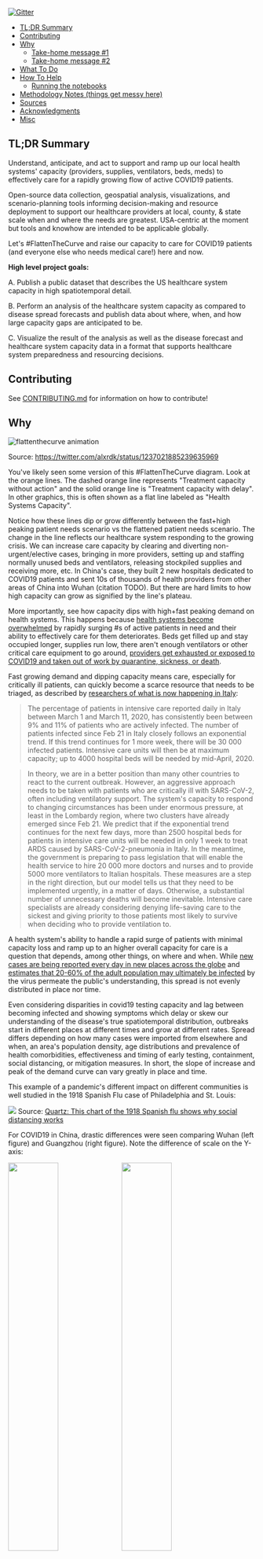 [![Gitter](https://badges.gitter.im/covid19-healthsystemcapacity/community.svg)](https://gitter.im/covid19-healthsystemcapacity/community?utm_source=badge&utm_medium=badge&utm_campaign=pr-badge)

- [TL;DR Summary](#tldr-summary)
- [Contributing](#contributing)
- [Why](#why)
  - [Take-home message #1](#take-home-message-1)
  - [Take-home message #2](#take-home-message-2)
- [What To Do](#what-to-do)
- [How To Help](#how-to-help)
  - [Running the notebooks](#running-the-notebooks)
- [Methodology Notes (things get messy here)](#methodology-notes-things-get-messy-here)
- [Sources](#sources)
- [Acknowledgments](#acknowledgments)
- [Misc](#misc)

## TL;DR Summary

Understand, anticipate, and act to support and ramp up our local health systems' capacity (providers, supplies, ventilators, beds, meds) to effectively care for a rapidly growing flow of active COVID19 patients.

Open-source data collection, geospatial analysis, visualizations, and scenario-planning tools informing decision-making and resource deployment to support our healthcare providers at local, county, & state scale when and where the needs are greatest. USA-centric at the moment but tools and knowhow are intended to be applicable globally.

Let's #FlattenTheCurve and raise our capacity to care for COVID19 patients (and everyone else who needs medical care!) here and now.

**High level project goals:**

A. Publish a public dataset that describes the US healthcare system capacity in high spatiotemporal detail.

B. Perform an analysis of the healthcare system capacity as compared to disease spread forecasts and publish data about where, when, and how large capacity gaps are anticipated to be.

C. Visualize the result of the analysis as well as the disease forecast and healthcare system capacity data in a format that supports healthcare system preparedness and resourcing decisions.

## Contributing

See [CONTRIBUTING.md](CONTRIBUTING.md) for information on how to contribute!

## Why

![flattenthecurve animation](https://media.giphy.com/media/dWCcpgCRiOHk5B8znA/giphy.gif)

Source: https://twitter.com/alxrdk/status/1237021885239635969

You've likely seen some version of this #FlattenTheCurve diagram. Look at the orange lines. The dashed orange line represents "Treatment capacity without action" and the solid orange line is "Treatment capacity with delay". In other graphics, this is often shown as a flat line labeled as "Health Systems Capacity".

Notice how these lines dip or grow differently between the fast+high peaking patient needs scenario vs the flattened patient needs scenario. The change in the line reflects our healthcare system responding to the growing crisis. We can increase care capacity by clearing and diverting non-urgent/elective cases, bringing in more providers, setting up and staffing normally unused beds and ventilators, releasing stockpiled supplies and receiving more, etc. In China's case, they built 2 new hospitals dedicated to COVID19 patients and sent 10s of thousands of health providers from other areas of China into Wuhan (citation TODO). But there are hard limits to how high capacity can grow as signified by the line's plateau.

More importantly, see how capacity dips with high+fast peaking demand on health systems. This happens because [health systems become overwhelmed](https://www.theatlantic.com/ideas/archive/2020/03/who-gets-hospital-bed/607807/) by rapidly surging #s of active patients in need and their ability to effectively care for them deteriorates. Beds get filled up and stay occupied longer, supplies run low, there aren't enough ventilators or other critical care equipment to go around, [providers get exhausted or exposed to COVID19 and taken out of work by quarantine, sickness, or death](https://www.businessinsider.com/healthcare-workers-getting-coronavirus-500-infected-2020-2).

Fast growing demand and dipping capacity means care, especially for critically ill patients, can quickly become a scarce resource that needs to be triaged, as described by [researchers of what is now happening in Italy](<https://www.thelancet.com/journals/lancet/article/PIIS0140-6736(20)30627-9/fulltext>):

> The percentage of patients in intensive care reported daily in Italy between March 1 and March 11, 2020, has consistently been between 9% and 11% of patients who are actively infected. The number of patients infected since Feb 21 in Italy closely follows an exponential trend. If this trend continues for 1 more week, there will be 30 000 infected patients. Intensive care units will then be at maximum capacity; up to 4000 hospital beds will be needed by mid-April, 2020.

> In theory, we are in a better position than many other countries to react to the current outbreak. However, an aggressive approach needs to be taken with patients who are critically ill with SARS-CoV-2, often including ventilatory support. The system's capacity to respond to changing circumstances has been under enormous pressure, at least in the Lombardy region, where two clusters have already emerged since Feb 21. We predict that if the exponential trend continues for the next few days, more than 2500 hospital beds for patients in intensive care units will be needed in only 1 week to treat ARDS caused by SARS-CoV-2-pneumonia in Italy. In the meantime, the government is preparing to pass legislation that will enable the health service to hire 20 000 more doctors and nurses and to provide 5000 more ventilators to Italian hospitals. These measures are a step in the right direction, but our model tells us that they need to be implemented urgently, in a matter of days. Otherwise, a substantial number of unnecessary deaths will become inevitable. Intensive care specialists are already considering denying life-saving care to the sickest and giving priority to those patients most likely to survive when deciding who to provide ventilation to.

A health system's ability to handle a rapid surge of patients with minimal capacity loss and ramp up to an higher overall capacity for care is a question that depends, among other things, on where and when. While [new cases are being reported every day in new places across the globe](https://www.arcgis.com/apps/opsdashboard/index.html#/bda7594740fd40299423467b48e9ecf6) and [estimates that 20-60% of the adult population may ultimately be infected](https://news.harvard.edu/gazette/story/2020/03/hundreds-of-u-s-coronavirus-cases-may-have-slipped-through-screenings/) by the virus permeate the public's understanding, this spread is not evenly distributed in place nor time.

Even considering disparities in covid19 testing capacity and lag between becoming infected and showing symptoms which delay or skew our understanding of the disease's true spatiotemporal distribution, outbreaks start in different places at different times and grow at different rates. Spread differs depending on how many cases were imported from elsewhere and when, an area's population density, age distributions and prevalence of health comorbidities, effectiveness and timing of early testing, containment, social distancing, or mitigation measures. In short, the slope of increase and peak of the demand curve can vary greatly in place and time.

This example of a pandemic's different impact on different communities is well studied in the 1918 Spanish Flu case of Philadelphia and St. Louis:

![](https://cms.qz.com/wp-content/uploads/2020/03/image.png?w=1240&h=778&crop=1&strip=all&quality=75)
Source: [Quartz: This chart of the 1918 Spanish flu shows why social distancing works](https://qz.com/1816060/a-chart-of-the-1918-spanish-flu-shows-why-social-distancing-works/)

For COVID19 in China, drastic differences were seen comparing Wuhan (left figure) and Guangzhou (right figure). Note the difference of scale on the Y-axis:

<div float="left">
  <img src="https://pbs.twimg.com/media/ESv2FbsXgAE6cH_.jpg" width="45%"/>
  <img src="https://pbs.twimg.com/media/ESv2ifqWkAUDe6N.jpg" width="45%" /> 
</div>

- Explanatory twitter thread: https://threadreaderapp.com/thread/1237347774951305216.html
- Paper: https://dash.harvard.edu/handle/1/42599304
- Data: https://github.com/c2-d2/COVID-19-wuhan-guangzhou-data

### Take-home message #1

Social distancing works and is among the best practices we have on hand to slow the case growth rate, lower the peak demand, and flatten the curve so that our health systems have enough time to ramp up and the volume of cases doesn't exceed their capacity to provide effective care. Know what to do and do your part to protect yourself and your community with these resources:

- [Flatten The Curve](https://www.flattenthecurve.com/)
- [CDC: How To Prepare and Take Action](https://www.cdc.gov/coronavirus/2019-ncov/community/index.html)

### Take-home message #2

Our health system capacity is at great risk of being saturated or overwhelmed. If you look again at the above figure for Wuhan at their peak of active severely ill and critically ill cases, the # of critically ill (patients who require ICU-level care) per capita hits the US' number of ICU beds per capita.

**In other words, if the USA on average has a similar experience as Wuhan, we would completely fill all of our ICUs with COVID19 patients.** Note that our ICUs typically operate at around 70% occupancy (or higher in a particularly bad flu season) which means everyone else who typically needs to be in ICU may be displaced, critically ill COVID patients may not get an ICU bed or level of care, or both. The USA is very much on the COVID case growth trajectory of [Italy who is facing not a wave, but a tsunami of patients](https://www.pbs.org/newshour/health/not-a-wave-a-tsunami-italy-hospitals-at-virus-limit).

![](./figs/ft_countries_casecurve_comparison.png)
Source: [Financial Times](https://www.ft.com/content/a26fbf7e-48f8-11ea-aeb3-955839e06441)

How prepared are our health systems? How do we prepare?

[One set of recommendations circulated widely](http://www.centerforhealthsecurity.org/cbn/2020/cbnreport-02272020.html) give these priorities for hospital preparedness:

> Individual hospitals and groups of hospitals involved in regional coordination of pandemic preparedness should focus their initial preparedness efforts in the following priority areas:
>
> 1. Comprehensive and realistic planning based on actual CDC FluSurge projections in each hospital, and collaborative planning among all hospitals in a region (eg, healthcare coalitions).
> 2. Limiting the nosocomial spread of the virus to (1) protect the healthcare workers and, thus, maintain a hospital workforce; (2) prevent the hospital from being a disease amplifier; and (3) protect the non–COVID-19 patients from infection, so as to maintain the ability to provide essential non–COVID-19 health care.
> 3. Maintaining, augmenting, and stretching the hospital workforce.
> 4. Allocating limited healthcare resources in a rational, ethical, and organized way so as to do the greatest good for the greatest number.

Further down under "Specific Priority Action Items To Be Taken", we see clear opportunities to support the ability of health systems to dramatically ramp up capacity guided by better data and local/regional coordination:

> - Participate in a local healthcare coalition, which includes neighboring hospitals, local public health agencies, and emergency management. Members of multi-hospital health systems should integrate system-wide planning with local planning with other local hospitals.
> - We do not yet have modeling tools or planning assumptions for COVID-19. CDC has developed [FluSurge 2.0](https://www.cdc.gov/flu/pandemic-resources/tools/flusurge.htm), which can be used in conjunction with HHS planning assumptions to guide planning for both a moderate and severe pandemic.3 Note that the default assumptions in FluSurge are based on a 1968-like pandemic. To model a severe pandemic, FluSurge allows the assumed number of hospitalizations to be modified to correspond to the HHS planning assumptions for a severe pandemic.
> - Be able to make 30% of licensed bed capacity available for COVID-19 patients on 1 week’s notice. About 10-20% of a hospital’s bed capacity can be mobilized within a few hours by expediting discharges, using discharge holding areas, converting single rooms to double rooms, and opening closed areas, if staffing is available. Another 10% can be obtained within a few days by converting flat spaces, such as lobbies, waiting areas, and classrooms.4
> - Collaborate in regional plans to be able to make at least 200% of licensed bed capacity in the region available for COVID-19 patients on 2 weeks’ notice.

More:

- [What does the coronavirus mean for the U.S. health care system? Some simple math offers alarming answers](https://www.statnews.com/2020/03/10/simple-math-alarming-answers-covid-19/)
- [Here’s the Biggest Thing to Worry About With Coronavirus](https://www.nytimes.com/2020/03/12/upshot/coronavirus-biggest-worry-hospital-capacity.html)
- [U.S. Hospitals Prepare for Coronavirus, With the Worst Still to Come](https://www.nytimes.com/2020/03/12/us/hospitals-coronavirus.html)

What does peak case load (demand) and health system capacity (supply) look like on a more granular spatial level?

In the same study above, researchers estimate the number of critically ill patients at Wuhan-like COVID19 peak demand in the USA population of different cities accounting for differences in local patient demographics (how many are 65+ in age or how many have hypertension):

![paper fig3](./figs/icu_demand_paper_fig3.png)

The paper cites the US national average for ICU beds as 2.80 per 10,000 adults (15+) and the % of empty beds being 31.8%. With these high-level numbers in mind, our health system capacity - particularly critical care/ICU with an assumption that 100% of capacity is made available for COVID19 patients - will be strained close to or past its max in every city shown in figure 3.

What is the actual critical care capacity in each city or region? How much is capacity ramping in preparation health system by health system? How much past 100% capacity will the demand be? When and how quickly will this happen in different areas? How do we minimize this gap as much and as proactively as possible?

Getting closer to these answers relies on knowing more granularly in time and place the health system capacity of a city, county, state, and region. We could use inpatient and ICU bed availability as rough proxies to provide decisionmakers with more concrete, actionable awareness of current and foreseeable gaps between demand and supply. What is the capacity gap currently in a particular location and how might it grow or shrink over time under different scenarios of mitigating disease spread (lowering demand) and deploying limited healthcare resources (raising supply).

Finding out, anticipating, and addressing this healthcare systems capacity gap is what this project is about. We need to:

1. know the baseline capacity of healthcare systems to enough granularity for localized decisionmaking at the city, county, and state levels.
2. map how capacity responds in place and time to the anticipated spatiotemporal distribution of COVID19 spread
3. assess our potential and progress in ramping up capacity where needed
4. identify where and how care gaps remain as proactively as possible
5. prioritize deployment of more resources to where it needs to be the most to relieve overstrained health systems and minimize deterioration of care for patients.

Help us get going. There's no more time to wait.

## What To Do

1. Know the baseline capacity of healthcare systems to enough granularity for localized decisionmaking at the city, county, and state levels:

   1.1: Amass healthcare facilities, beds, care utilization, provider data from national, state, county data sources:

   - National (CMS HCRIS cost reporting data):
     - https://www.cms.gov/files/document/2018-mdcr-providers-4.pdf
     - https://www.cms.gov/research-statistics-data-systems/provider-services-current-files/2019-pos-file
     - https://www.resdac.org/articles/medicare-cost-report-data-structure
   - NY:
     - https://health.data.ny.gov/Health/Health-Facility-Map/875v-tpc8
     - https://health.data.ny.gov/Health/Adult-Care-Facility-Directory/wssx-idhx
     - https://health.data.ny.gov/Health/Health-Facility-Certification-Information/2g9y-7kqm
   - CA:
     - https://healthdata.gov/dataset/licensed-and-certified-healthcare-facility-bed-types-and-counts
   - NJ:
     - https://www.nj.gov/cgi-bin/dhss/healthfacilities/hospitaldisplay.pl?id=10402
   - MA: \* https://www.mass.gov/service-details/find-information-about-licensed-or-certified-health-care-facilities

     1.2: Clean-up and bring together into data-science ready formats:

   - Jupyter Notebooks: [/nbs](./nbs/)
   - GeoJSON, spreadsheets, & other data produced: [/data](./data/)

     1.3: Visualizations and Dashboards:

   - 1st attempt here (**DISCLAIMER:** Data has been sanity-checked at a high level to be in the right ballpark but errors are present and more rigorous data validation and clean-up is needed):

   Interactive: [https://daveluo.github.io/covid19-healthsystemcapacity/viz/covid19-usabedcapacity-geoviz20200313v1](https://daveluo.github.io/covid19-healthsystemcapacity/viz/covid19-usabedcapacity-geoviz20200313v1)

   ![](./figs/viz_v1_screencap.png)

2. Map how capacity responds in place and time to the anticipated spatiotemporal distribution of COVID19 spread:

   TODO: currently an incomplete and messy info/links dump, to be re-organized:

   2.1: tracking cases/testing:

   - http://coronavirusapi.com/
   - https://covidtracking.com/
   - https://projects.sfchronicle.com/2020/coronavirus-map/
   - https://www.nytimes.com/interactive/2020/us/coronavirus-us-cases.html
   - https://github.com/pcm-dpc/COVID-19
   - https://scarpino.shinyapps.io/Emergent_Epidemics_Lab_nCoV2019/?mkt_tok=eyJpIjoiWmpFMVpEY3pZalk0WVRNMyIsInQiOiJvWGl2RnhkRDZaOHpGcVVSNGhyT2JxWVJcLzdIdVBFam96b3MxZFM2WkdKT09PK1wvTm5Jb1loMzNLMVl2TUhDb05cL0tMUVM1ZzBtUnpvTWY2bjdocW8rb1JGSXlpejZsXC96TGhpVHNvXC95NzhKcGd0dkF2K2dFNlZySmt1QTZzaWVyIn0%3D
   - http://virological.org/t/epidemiological-data-from-the-ncov-2019-outbreak-early-descriptions-from-publicly-available-data/337/2
   - https://avatorl.org/covid-19/
   - https://nextstrain.org/narratives/ncov/sit-rep/2020-03-13

     2.2: epi modeling:

   - https://my.causal.app/models/1432
   - http://deim.urv.cat/~alephsys/COVID-19/spain/es/index.html
   - https://www.lshtm.ac.uk/research/centres/centre-mathematical-modelling-infectious-diseases
   - http://scratch.neherlab.org/about
   - https://institutefordiseasemodeling.github.io/COVID-public/
   - https://www.technologyreview.com/s/615360/cdc-cmu-forecasts-coronavirus-spread/

3. Assess our potential and progress in ramping up capacity where needed

4. Identify where and how care gaps remain as proactively as possible

5. Prioritize deployment of more resources to where it needs to be the most to relieve overstrained health systems and minimize deterioration of care for patients.

## How To Help

- lots of data to science\*:
  - ingesting new data and cleaning up things
  - validation and error checking,
  - spatial and temporal analyses at different scales
  - combining with other datasets like covid case counts by day/county/state, this is maybe the best one for the US right now: https://covidtracking.com/
  - visualizations and information design that's much better than what I can do
  - basic to advanced epi modeling would be really helpful to project out # of active cases putting demand on the healthcare system in different locations at different times. Ideally broken out to the individual county level but statewide works too.
    - Something like this [SIR model](https://en.wikipedia.org/wiki/Compartmental_models_in_epidemiology#The_SIR_model) would be a great start: https://neherlab.org/covid19/
    - and/or: https://institutefordiseasemodeling.github.io/COVID-public/
    - and/or: https://cmmid.github.io/topics/covid19/current-patterns-transmission/global-time-varying-transmission.html
    - and/or we could design our data to be easily inputted into CDC's [Flu Surge 2.0](https://www.cdc.gov/flu/pandemic-resources/tools/flusurge.htm) Excel-based model or something similar that is already familar to and in use by hospital admin.
- user feedback and validation
  - connecting with decisionmakers and validating the usefulness of what's being produced here. Maybe that user or decisionmaker is you!
- communication and education - what and why are these tools important for personal & community protection, public health decisionmaking at the local, county & state levels
  - public awareness building and truth-seeking to detect problems and implore action where it's most needed. Focus on creating actionable awareness and avoid paralysis by analysis, panic, despair.
- project management...enough said.
- ask great questions
  - about how some part or all of this project works or more importantly, is useful
  - where to avoid reinventing the wheel and use what's already built and useful out there
  - how to connect and coordinate with related efforts
- what else...you tell us! Or better yet, take what's here and run with it, build on it, make it work for your community. Let us know what you come up with so we can link to it and learn from you. Let's build and share expertise together!

Grab the data, run the notebooks, ask questions, flag an issue, comment anywhere, send a pull request, join the gitter chat:

[![Gitter](https://badges.gitter.im/covid19-healthsystemcapacity/community.svg)](https://gitter.im/covid19-healthsystemcapacity/community?utm_source=badge&utm_medium=badge&utm_campaign=pr-badge)

### Running the notebooks

You can run the Jupyter notebooks for data processing and analytics directly on your machine by using [Docker](https://docs.docker.com/install/).

To get started you can use these scripts (requires non-Windows OS with a Docker installation):

```
> ./docker/build
> ./docker/notebook
```

This will print out a URL with a token parameter to open up in your browser.
Use the last one listed (starting with `http://127.0.0.1:8888`)

The docker container will mount the notebooks and data folder into the container, so that any notebook
work is saved to the `nbs/` folder on your machine, and an data moved into the `data/` folder will be accessable
through `/opt/jupyter/data` inside any notebook.

Developing inside a docker container keeps track of what dependencies the notebooks need to run.
All required libraries to run notebooks should be placed in `nbs/requirements.txt`.

## Methodology Notes (things get messy here)

1.1:

Following this [paper's methodology](https://www.ncbi.nlm.nih.gov/pmc/articles/PMC4351597/), I grabbed every US health facility that reported cost data to Medicare in FY2018 (via CMS' Healthcare Cost Reporting Info Sys or [HCRIS](https://www.cms.gov/Research-Statistics-Data-and-Systems/Downloadable-Public-Use-Files/Cost-Reports)), ran their addresses through geocoders to get point lngs/lats per facility, and grabbed their reported bed counts (Medical ICU, Cardiac ICU, Burn ICU, Surg ICU, General adult+peds, Total beds)

Calculated bed occupancy rates by dividing total inpt days / total available bed days across the reporting year

Spatial joined with US county polygons, summed bed counts, joined US 2018 census population data, calculated beds/1000 people and beds/1000 15+ year olds

**Known issues with this approach:**

- a bed as defined in HCRIS (nicely tucked away on page 62 of [Chapter 40](https://www.cms.gov/Regulations-and-Guidance/Guidance/Manuals/Downloads/P152_40.zip) of the [Provider Reimbursement Manual](https://www.cms.gov/Regulations-and-Guidance/Guidance/Manuals/Paper-Based-Manuals-Items/CMS021935), see below for excerpt) is what gets staffed across the reporting year, not the total # of physically available beds or licensed beds ([more about these bed distinctions](https://esf8.dhh.la.gov/documentportal/Download/Public/Definitions%20of%20Bed%20Poll%20Terms.pdf))

> A bed means an adult bed, pediatric bed, portion of inpatient labor/delivery/postpartum (LDP) room (also referred to as birthing room) bed when used for services other than labor and delivery, or newborn ICU bed (excluding newborn bassinets) maintained in a patient care area for lodging patients in acute, long term, or domiciliary areas of the hospital. Beds in post-anesthesia, post- operative recovery rooms, outpatient areas, emergency rooms, ancillary departments (however, see exception for labor and delivery department), nurses' and other staff residences, and other such areas that are regularly maintained and utilized for only a portion of the stay of patients (primarily for special procedures or not for inpatient lodging) are not termed a bed for these purposes. (See CMS Pub. 15-1, chapter 22, §2205.)

- which means the bed counts here are lower end of the range for total potential bed capacity, although it should be a good baseline of what "business as usual" hospital capacity has been in recently years
- total and ICU bed counts also doesn't distinguish between adult or peds. We could categorize all beds from childrens' hospitals as peds and/or estimate adult beds based on the overall proportion of adult vs peds beds across a county or state
- another set of national numbers on beds and other facility stats could come from the AHA:
  - https://www.aha.org/system/files/2018-07/2018-aha-chartbook.pdf
  - https://www.aha.org/statistics/fast-facts-us-hospitals
- or on a state level, by the licensing reports filed with each DOH, i.e. for California: https://healthdata.gov/dataset/licensed-and-certified-healthcare-facility-bed-types-and-counts
  - note that these are licensed bed counts as opposed to staffed beds. Licensed bed count = 100% capacity for a facility

## Sources

TODO

## Acknowledgments

TODO

## Misc
